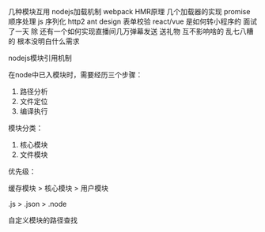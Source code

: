 几种模块互用   nodejs加载机制   webpack HMR原理  几个加载器的实现    promise 顺序处理   js 序列化 http2  ant design 表单校验  react/vue 是如何转小程序的   面试了一天 除
还有一个如何实现直播间几万弹幕发送  送礼物 互不影响啥的     乱七八糟的  根本没明白什么需求

nodejs模块引用机制

在node中已入模块时，需要经历三个步骤：
1. 路径分析
2. 文件定位
3. 编译执行

模块分类：
1. 核心模块
2. 文件模块

优先级：

缓存模块 > 核心模块 > 用户模块

.js > .json > .node

自定义模块的路径查找